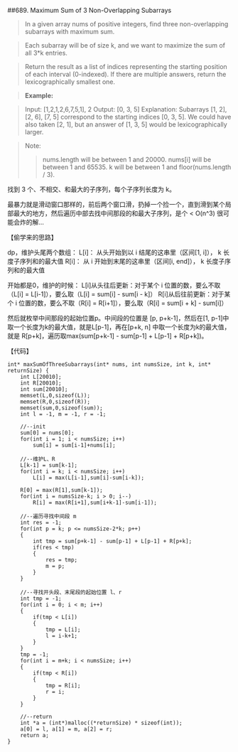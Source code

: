 ##689. Maximum Sum of 3 Non-Overlapping Subarrays

> In a given array nums of positive integers, find three non-overlapping subarrays with maximum sum.

>Each subarray will be of size k, and we want to maximize the sum of all 3*k entries.

>Return the result as a list of indices representing the starting position of each interval (0-indexed). If there are multiple answers, return the lexicographically smallest one.

>**Example:**

>Input: [1,2,1,2,6,7,5,1], 2
>Output: [0, 3, 5]
>Explanation: Subarrays [1, 2], [2, 6], [7, 5] correspond to the starting indices [0, 3, 5].
>We could have also taken [2, 1], but an answer of [1, 3, 5] would be lexicographically larger.

>Note:
>   >nums.length will be between 1 and 20000.
>   >nums[i] will be between 1 and 65535.
>   >k will be between 1 and floor(nums.length / 3).

找到 3 个、不相交、和最大的子序列，每个子序列长度为 k。

最暴力就是滑动窗口那样的，前后两个窗口滑，扔掉一个捡一个，直到滑到某个局部最大的地方，然后遍历中部去找中间那段的和最大子序列，是个 < O(n^3) 很可能会炸的解...

【偷学来的思路】

dp，维护头尾两个数组：
L[i]： 从头开始到以 i 结尾的这串里（区间[1, i]）， k 长度子序列和的最大值
R[i]： 从 i 开始到末尾的这串里（区间[i, end]）， k 长度子序列和的最大值

开始都是0，维护的时候：
L[i]从头往后更新：对于某个 i 位置的数，要么不取（L[i] = L[i-1]），要么取（L[i] = sum[i] - sum[i - k]）
R[i]从后往前更新：对于某个 i 位置的数，要么不取（R[i] = R[i+1]），要么取（R[i] = sum[i + k] - sum[i]）

然后就枚举中间那段的起始位置p。中间段的位置是 [p, p+k-1]，然后在[1, p-1]中取一个长度为k的最大值，就是L[p-1]，再在[p+k, n] 中取一个长度为k的最大值，就是 R[p+k]，遍历取max(sum[p+k-1] - sum[p-1] + L[p-1] + R[p+k])。

【代码】
```
int* maxSumOfThreeSubarrays(int* nums, int numsSize, int k, int* returnSize) {
    int L[20010];
    int R[20010];
    int sum[20010];
    memset(L,0,sizeof(L));
    memset(R,0,sizeof(R));
    memset(sum,0,sizeof(sum));
    int l = -1, m = -1, r = -1;
    
    //--init
    sum[0] = nums[0]; 
    for(int i = 1; i < numsSize; i++)
    	sum[i] = sum[i-1]+nums[i];
	
	//--维护L、R 
	L[k-1] = sum[k-1];
	for(int i = k; i < numsSize; i++)
		L[i] = max(L[i-1],sum[i]-sum[i-k]);
	
	R[0] = max(R[1],sum[k-1]);
	for(int i = numsSize-k; i > 0; i--)
		R[i] = max(R[i+1],sum[i+k-1]-sum[i-1]);
	
	//--遍历寻找中间段 m 
	int res = -1;
	for(int p = k; p <= numsSize-2*k; p++)
	{
		int tmp = sum[p+k-1] - sum[p-1] + L[p-1] + R[p+k];
		if(res < tmp) 
		{
			res = tmp;
			m = p;
		}
	}
	
	//--寻找开头段、末尾段的起始位置 l、r 
	int tmp = -1;
	for(int i = 0; i < m; i++)
	{
		if(tmp < L[i])
		{
			tmp = L[i];
			l = i-k+1;
		}
	}
	tmp = -1;
	for(int i = m+k; i < numsSize; i++)
	{
		if(tmp < R[i])
		{
			tmp = R[i];
			r = i;
		}
	}
	
	//--return
	int *a = (int*)malloc((*returnSize) * sizeof(int));
	a[0] = l, a[1] = m, a[2] = r;
	return a;
}
```